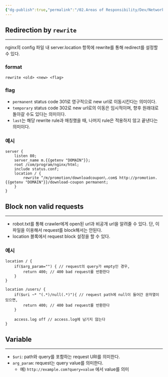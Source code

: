 ```yaml
---
{"dg-publish":true,"permalink":"/02.Areas of Responsibility/Dev/Network & Infrastructure/Nginx Config/","tags":["dev","middleware","nginx","configuration"],"noteIcon":""}
---
```


## Redirection by `rewrite`
---
nginx의 config 파일 내 server.location 항목에 rewrite를 통해 redirect를 설정할 수 있다.
### format
```
rewrite <old> <new> <flag>
```
### flag
- `permanent` status code 301로 영구적으로 new url로 이동시킨다는 의미이다.
- `temporary` status code 302로 new url로의 이동은 임시적이며, 향후 원래대로 돌아갈 수도 있다는 의미이다.
- `last`는 해당 rewrite rule과 매칭했을 때, 나머지 rule은 적용하지 않고 끝낸다는 의미이다.
### 예시
```
server {
	listen 80;
	server_name m.{{getenv "DOMAIN"}};
	root /com/program/nginx/html;
	include status.conf;
	location / {
		rewrite ^/m/promotion/downloadcoupon\.com$ http://promotion.{{getenv "DOMAIN"}}/download-coupon permanent;
	}
}
```
## Block non valid requests
---
- robot.txt를 통해 crawler에게 open된 url과 비공개 url을 알려줄 수 있다. 단, 이 파일을 이용해서 request를 block해서는 안된다.
- location 블록에서 request block 설정을 할 수 있다.
### 예시
```
location / {
	if($arg_param="") { // request의 query가 empty인 경우,
		return 400; // 400 bad request를 반환한다
	}
}
```
```
location /users/ {
	if($uri ~* "(.*)/null(.*)"){ // request path에 null이 들어간 문자열이 있으면,
		return 400; // 400 bad request를 반환한다
	}

	access.log off // access.log에 남기지 않는다
}
```
## Variable
---
- `$uri`: path와 query를 포함하는 request URI를 의미한다.
- `arg_param`: request는 query value를 의미한다. 
	- 예) `http://example.com?query=value` 에서 value를 의미